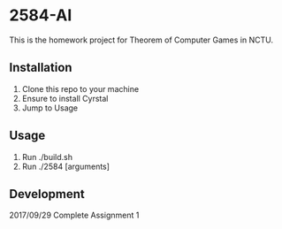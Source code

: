 # 2584-AI

This is the homework project for Theorem of Computer Games in NCTU.

## Installation

1. Clone this repo to your machine
2. Ensure to install Cyrstal
3. Jump to Usage

## Usage

1. Run ./build.sh
2. Run ./2584 [arguments]

## Development

2017/09/29 Complete Assignment 1

